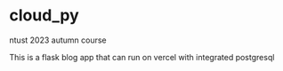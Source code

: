# cloud_py
ntust 2023 autumn course

This is a flask blog app that can run on vercel with integrated postgresql
